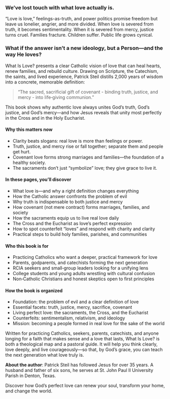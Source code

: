 ### We’ve lost touch with what love actually is.

“Love is love,” feelings-as-truth, and power politics promise freedom but leave us lonelier, angrier, and more divided. When love is severed from truth, it becomes sentimentality. When it is severed from mercy, justice turns cruel. Families fracture. Children suffer. Public life grows cynical.

### What if the answer isn’t a new ideology, but a Person—and the way He loves?

What Is Love? presents a clear Catholic vision of love that can heal hearts, renew families, and rebuild culture. Drawing on Scripture, the Catechism, the saints, and lived experience, Patrick Steil distills 2,000 years of wisdom into a concrete, memorable definition:

> “The sacred, sacrificial gift of covenant - binding truth, justice, and mercy - into life‑giving communion.”

This book shows why authentic love always unites God’s truth, God’s justice, and God’s mercy—and how Jesus reveals that unity most perfectly in the Cross and in the Holy Eucharist.

#### Why this matters now
- Clarity beats slogans: real love is more than feelings or power.
- Truth, justice, and mercy rise or fall together; separate them and people get hurt.
- Covenant love forms strong marriages and families—the foundation of a healthy society.
- The sacraments don’t just “symbolize” love; they give grace to live it.

#### In these pages, you’ll discover
- What love is—and why a right definition changes everything
- How the Catholic answer confronts the problem of evil
- Why truth is indispensable to both justice and mercy
- How covenant (not mere contract) forms marriages, families, and society
- How the sacraments equip us to live real love daily
- The Cross and the Eucharist as love’s perfect expression
- How to spot counterfeit “loves” and respond with charity and clarity
- Practical steps to build holy families, parishes, and communities

#### Who this book is for
- Practicing Catholics who want a deeper, practical framework for love
- Parents, godparents, and catechists forming the next generation
- RCIA seekers and small‑group leaders looking for a unifying lens
- College students and young adults wrestling with cultural confusion
- Non‑Catholic Christians and honest skeptics open to first principles

#### How the book is organized
- Foundation: the problem of evil and a clear definition of love
- Essential facets: truth, justice, mercy, sacrifice, covenant
- Living perfect love: the sacraments, the Cross, and the Eucharist
- Counterfeits: sentimentalism, relativism, and ideology
- Mission: becoming a people formed in real love for the sake of the world

Written for practicing Catholics, seekers, parents, catechists, and anyone longing for a faith that makes sense and a love that lasts, What Is Love? is both a theological map and a pastoral guide. It will help you think clearly, love deeply, and live courageously—so that, by God’s grace, you can teach the next generation what love truly is.

**About the author**: Patrick Steil has followed Jesus for over 35 years. A husband and father of six sons, he serves at St. John Paul II University Parish in Denton, Texas.

Discover how God’s perfect love can renew your soul, transform your home, and change the world.

